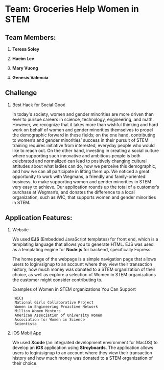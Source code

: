 # Team: Groceries Help Women in STEM

## Team Members:

1. **Teresa Soley**

2. **Haeim Lee**

3. **Mary Vuong**

4. **Genesis Valencia**

## Challenge

1. Best Hack for Social Good

    In today's society, women and gender minorities are more driven than ever to pursue careers in science, technology, engineering, and math. However, we recognize that it takes more than wishful thinking and hard work on behalf of women and gender minorities themselves to propel the demographic forward in these fields; on the one hand, contributing to women’s and gender minorities’ success in their pursuit of STEM training requires initiative from interested, everyday people who would like to reach out. On the other hand, investing in creating a social culture where supporting such innovative and ambitious people is both celebrated and normalized can lead to positively changing cultural attitudes about what ladies can do, how we perceive this demographic, and how we can all participate in lifting them up. We noticed a great opportunity to work with Wegmans, a friendly and family-oriented business, to make supporting women and gender minorities in STEM very easy to achieve. Our application rounds up the total of a customer’s purchase at Wegman’s, and donates the difference to a local organization, such as WIC, that supports women and gender minorities in STEM.
    
## Application Features:

1. Website

    We used **EJS** (Embedded JavaScript templates) for front end, which is a templating language that allows you to generate HTML. EJS was used as a templating engine for **Node.js** for backend, specifically Express. 

    The home page of the webpage is a simple navigation page that allows users to login/signup to an account where they view their transaction history, how much money was donated to a STEM organization of their choice, as well as explore a selection of Women in STEM organizations the customer might consider contributing to.

    Examples of Women in STEM organizations You Can Support
    
        WiCs
        National Girls Collaborative Project
        Women in Engineering Proactive Network
        Million Women Mentors
        American Association of University Women
        Association for Women in Science
        Scientista

2. iOS Mobil App

    We used **Xcode** (an integrated development environment for MacOS) to develop an **iOS** application using **Stroyboards**. The application allows users to login/signup to an account where they view their transaction history and how much money was donated to a STEM organization of their choice.
    
